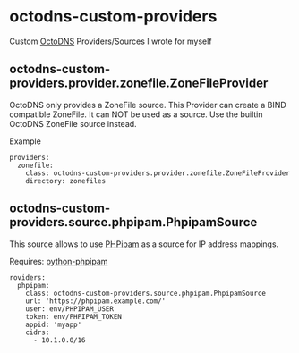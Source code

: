# octodns-custom-providers

Custom [OctoDNS](https://github.com/octodns/octodns) Providers/Sources I wrote for myself

## octodns-custom-providers.provider.zonefile.ZoneFileProvider

OctoDNS only provides a ZoneFile source. This Provider can create a BIND compatible ZoneFile.
It can NOT be used as a source. Use the builtin OctoDNS ZoneFile source instead.

Example

```
providers:
  zonefile:
    class: octodns-custom-providers.provider.zonefile.ZoneFileProvider
    directory: zonefiles
```

## octodns-custom-providers.source.phpipam.PhpipamSource

This source allows to use [PHPipam](https://github.com/phpipam/phpipam) as a source for IP address mappings.

Requires: [python-phpipam](https://github.com/kompetenzbolzen/python-phpipam)

```
roviders:
  phpipam:
    class: octodns-custom-providers.source.phpipam.PhpipamSource
    url: 'https://phpipam.example.com/'
    user: env/PHPIPAM_USER
    token: env/PHPIPAM_TOKEN
    appid: 'myapp'
    cidrs:
      - 10.1.0.0/16
```

